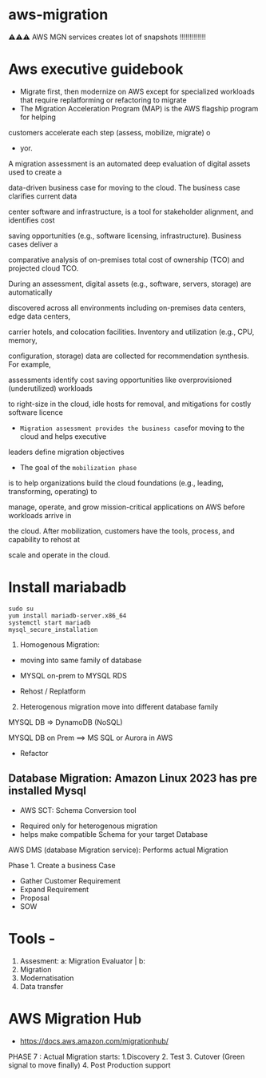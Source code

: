 # aws-migration
⚠️⚠️⚠️ AWS MGN services creates lot of snapshots !!!!!!!!!!!!! 

# Aws executive guidebook
- Migrate first, then modernize on AWS except for 
specialized workloads that require replatforming or refactoring to migrate
- The Migration Acceleration Program (MAP) is the AWS flagship program for helping 

customers accelerate each step (assess, mobilize, migrate) o

- yor. 

A migration assessment is an automated deep evaluation of digital assets used to create a 

data-driven business case for moving to the cloud. The business case clarifies current data 

center software and infrastructure, is a tool for stakeholder alignment, and identifies cost 

saving opportunities (e.g., software licensing, infrastructure). Business cases deliver a 

comparative analysis of on-premises total cost of ownership (TCO) and projected cloud TCO. 

During an assessment, digital assets (e.g., software, servers, storage) are automatically 

discovered across all environments including on-premises data centers, edge data centers, 

carrier hotels, and colocation facilities. Inventory and utilization (e.g., CPU, memory, 

configuration, storage) data are collected for recommendation synthesis. For example, 

assessments identify cost saving opportunities like overprovisioned (underutilized) workloads 

to right-size in the cloud, idle hosts for removal, and mitigations for costly software licence

- `Migration assessment provides the business case`for moving to the cloud and helps executive 

leaders define migration objectives

- The goal of the `mobilization phase`

is to help organizations build the cloud foundations (e.g., leading, transforming, operating) to 

manage, operate, and grow mission-critical applications on AWS before workloads arrive in 

the cloud. After mobilization, customers have the tools, process, and capability to rehost at 

scale and operate in the cloud.
# Install mariabadb
```
sudo su
yum install mariadb-server.x86_64
systemctl start mariadb
mysql_secure_installation
```
1. Homogenous Migration:
- moving into same family of database
- MYSQL on-prem to MYSQL RDS

- Rehost / Replatform

2. Heterogenous migration
move into different database family

MYSQL DB => DynamoDB (NoSQL)

MYSQL DB on Prem ==>
MS SQL or Aurora in AWS

- Refactor

## Database Migration: Amazon Linux 2023 has pre installed Mysql

* AWS SCT: Schema Conversion tool 
- Required only for heterogenous migration
- helps make compatible Schema for your target Database

AWS DMS (database Migration service): 
Performs actual Migration

Phase 1.  Create a business Case 
- Gather Customer Requirement
-  Expand Requirement 
- Proposal
- SOW
# Tools - 
1. Assesment: a: Migration Evaluator | b: 
2. Migration
3. Modernatisation
4. Data transfer

# AWS Migration Hub 
- https://docs.aws.amazon.com/migrationhub/

PHASE 7 : Actual Migration starts:
1.Discovery
2. Test
3. Cutover (Green signal to move finally)
4. Post Production support 
